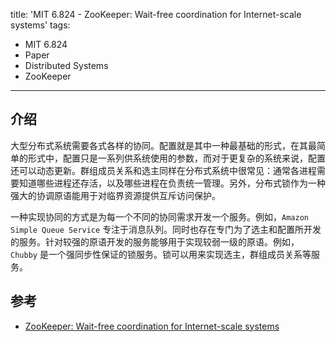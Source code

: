 title: 'MIT 6.824 - ZooKeeper: Wait-free coordination for Internet-scale systems'
tags:
- MIT 6.824
- Paper
- Distributed Systems
- ZooKeeper
---

## 介绍
大型分布式系统需要各式各样的协同。配置就是其中一种最基础的形式，在其最简单的形式中，配置只是一系列供系统使用的参数，而对于更复杂的系统来说，配置还可以动态更新。群组成员关系和选主同样在分布式系统中很常见：通常各进程需要知道哪些进程还存活，以及哪些进程在负责统一管理。另外，分布式锁作为一种强大的协调原语能用于对临界资源提供互斥访问保护。

一种实现协同的方式是为每一个不同的协同需求开发一个服务。例如，`Amazon Simple Queue Service` 专注于消息队列。同时也存在专门为了选主和配置所开发的服务。针对较强的原语开发的服务能够用于实现较弱一级的原语。例如，`Chubby` 是一个强同步性保证的锁服务。锁可以用来实现选主，群组成员关系等服务。

## 参考

* [ZooKeeper: Wait-free coordination for Internet-scale systems](https://pdos.csail.mit.edu/6.824/papers/zookeeper.pdf)